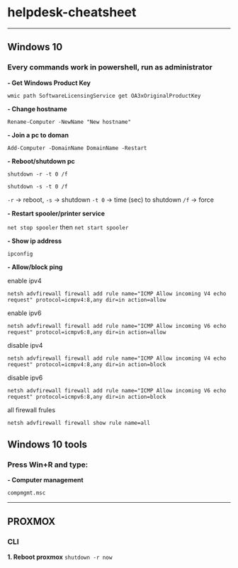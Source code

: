 # helpdesk-cheatsheet
---
## Windows 10
### Every commands work in powershell, run as administrator

**- Get Windows Product Key**

`wmic path SoftwareLicensingService get OA3xOriginalProductKey`

**- Change hostname**

`Rename-Computer -NewName "New hostname"`

**- Join a pc to doman**

`Add-Computer -DomainName DomainName -Restart`

**- Reboot/shutdown pc**

`shutdown -r -t 0 /f` 

`shutdown -s -t 0 /f`

`-r` -> reboot, `-s` -> shutdown
`-t 0` -> time (sec) to shutdown 
`/f` -> force

**- Restart spooler/printer service**

`net stop spooler`
then
`net start spooler`

**- Show ip address**

`ipconfig`

**- Allow/block ping**

enable ipv4

`netsh advfirewall firewall add rule name="ICMP Allow incoming V4 echo request" protocol=icmpv4:8,any dir=in action=allow`

enable ipv6

`netsh advfirewall firewall add rule name="ICMP Allow incoming V6 echo request" protocol=icmpv6:8,any dir=in action=allow`

disable ipv4

`netsh advfirewall firewall add rule name="ICMP Allow incoming V4 echo request" protocol=icmpv4:8,any dir=in action=block`

disable ipv6

`netsh advfirewall firewall add rule name="ICMP Allow incoming V6 echo request" protocol=icmpv6:8,any dir=in action=block`

all firewall frules

`netsh advfirewall firewall show rule name=all`


## Windows 10 tools
### Press Win+R and type:

**- Computer management**

`compmgmt.msc`

---

## PROXMOX
### CLI

**1. Reboot proxmox**
`shutdown -r now`

